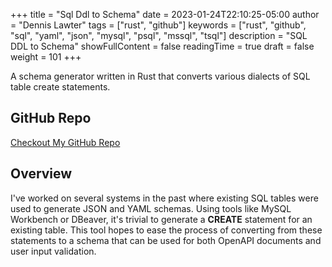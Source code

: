 +++
title = "Sql Ddl to Schema"
date = 2023-01-24T22:10:25-05:00
author = "Dennis Lawter"
tags = ["rust", "github"]
keywords = ["rust", "github", "sql", "yaml", "json", "mysql", "psql", "mssql", "tsql"]
description = "SQL DDL to Schema"
showFullContent = false
readingTime = true
draft = false
weight = 101
+++

A schema generator written in Rust that converts various dialects of SQL table create statements.

## GitHub Repo

[Checkout My GitHub Repo](https://github.com/dennis-lawter/sql-ddl-to-schema)

## Overview

I've worked on several systems in the past where existing SQL tables were used to generate JSON and YAML schemas.
Using tools like MySQL Workbench or DBeaver, it's trivial to generate a **CREATE** statement for an existing table.
This tool hopes to ease the process of converting from these statements to a schema that can be used
for both OpenAPI documents and user input validation.
